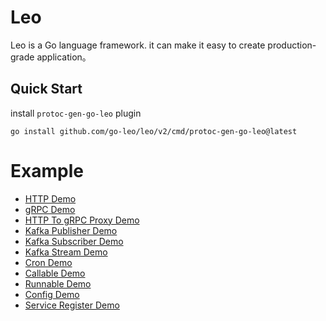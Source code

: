 # Leo
Leo is a Go language framework. it can make it easy to create production-grade application。

## Quick Start
install `protoc-gen-go-leo` plugin
```
go install github.com/go-leo/leo/v2/cmd/protoc-gen-go-leo@latest
```

# Example
* [HTTP Demo](https://github.com/go-leo/example/tree/main/cmd/httpdemo)
* [gRPC Demo](https://github.com/go-leo/example/tree/main/cmd/grpcdemo)
* [HTTP To gRPC Proxy Demo](https://github.com/go-leo/example/tree/main/cmd/proxydemo)
* [Kafka Publisher Demo](https://github.com/go-leo/example/tree/main/cmd/kafkapubdemo)
* [Kafka Subscriber Demo](https://github.com/go-leo/example/tree/main/cmd/kafkasubdemo)
* [Kafka Stream Demo](https://github.com/go-leo/example/tree/main/cmd/kafkastreamdemo)
* [Cron Demo](https://github.com/go-leo/example/tree/main/cmd/crondemo)
* [Callable Demo](https://github.com/go-leo/example/tree/main/cmd/callabledemo)
* [Runnable Demo](https://github.com/go-leo/example/tree/main/cmd/runnabledemo)
* [Config Demo](https://github.com/go-leo/example/tree/main/cmd/configdemo)
* [Service Register Demo](https://github.com/go-leo/example/tree/main/cmd/registrydemo)

